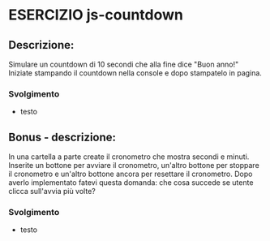 # ESERCIZIO js-countdown

## Descrizione:

Simulare un countdown di 10 secondi che alla fine dice "Buon anno!"
Iniziate stampando il countdown nella console e dopo stampatelo in pagina.

### Svolgimento

- testo

## Bonus - descrizione:

In una cartella a parte create il cronometro che mostra secondi e minuti.
Inserite un bottone per avviare il cronometro, un'altro bottone per stoppare il cronometro e un'altro bottone ancora per resettare il cronometro.
Dopo averlo implementato fatevi questa domanda: che cosa succede se utente clicca sull'avvia più volte?

### Svolgimento

- testo
